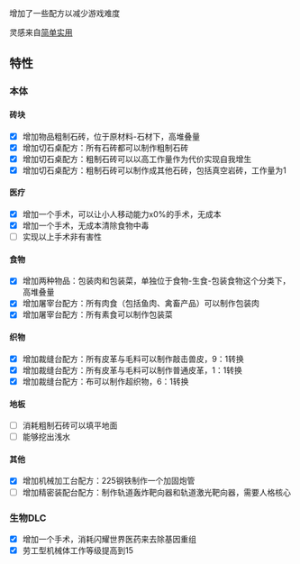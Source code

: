 增加了一些配方以减少游戏难度


灵感来自[简单实用](https://steamcommunity.com/sharedfiles/filedetails/?id=3219300108)
## 特性
### 本体
#### 砖块
- [x] 增加物品粗制石砖，位于原材料-石材下，高堆叠量
- [x] 增加切石桌配方：所有石砖都可以制作粗制石砖
- [x] 增加切石桌配方：粗制石砖可以以高工作量作为代价实现自我增生
- [x] 增加切石桌配方：粗制石砖可以制作成其他石砖，包括真空岩砖，工作量为1

#### 医疗
- [x] 增加一个手术，可以让小人移动能力x0%的手术，无成本
- [x] 增加一个手术，无成本清除食物中毒
- [ ] 实现以上手术非有害性

#### 食物
- [x] 增加两种物品：包装肉和包装菜，单独位于食物-生食-包装食物这个分类下，高堆叠量
- [x] 增加屠宰台配方：所有肉食（包括鱼肉、禽畜产品）可以制作包装肉
- [x] 增加屠宰台配方：所有素食可以制作包装菜

#### 织物
- [x] 增加裁缝台配方：所有皮革与毛料可以制作敲击兽皮，9：1转换
- [x] 增加裁缝台配方：所有皮革与毛料可以制作普通皮革，1：1转换
- [x] 增加裁缝台配方：布可以制作超织物，6：1转换

#### 地板
- [ ] 消耗粗制石砖可以填平地面
- [ ] 能够挖出浅水

#### 其他
- [x] 增加机械加工台配方：225钢铁制作一个加固炮管
- [ ] 增加精密装配台配方：制作轨道轰炸靶向器和轨道激光靶向器，需要人格核心

### 生物DLC
- [x] 增加一个手术，消耗闪耀世界医药来去除基因重组
- [x] 劳工型机械体工作等级提高到15